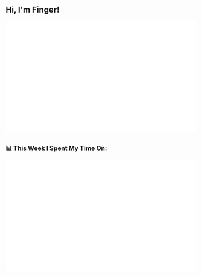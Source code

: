 <h2> Hi, I'm Finger!</h2>

<img align="right" src="https://raw.githubusercontent.com/spianmo/github-stats/master/generated/overview.svg#gh-light-mode-only">

<!-- <img align="right" height="160em" src="https://github-readme-stats-eight-theta.vercel.app/api/top-langs/?username=spianmo&layout=compact&langs_count=8&theme=algolia"/>	 -->
	
```go
package main

type Me struct {
	Name   string
	Job    string
	Code   string
	Skills string
}

func main() {
	me := &Me{
		Name:   "Finger",
		Job:    "Client-side Engineer",
		Code:   "Java and C++ and Others",
		Skills: "Android Security NLP ^o^",
	}
	_ = me
}
```


<h3>📊 This Week I Spent My Time On:</h3>
<img align='right' src="https://raw.githubusercontent.com/spianmo/github-stats/master/generated/languages.svg#gh-light-mode-only">

<!--START_SECTION:waka-->

```text
Python                 31 hrs 53 mins  ██████████████████████▓░░   91.27 %
Qt Style Sheets file   1 hr 42 mins    █▒░░░░░░░░░░░░░░░░░░░░░░░   04.90 %
Qt UI file             37 mins         ▒░░░░░░░░░░░░░░░░░░░░░░░░   01.79 %
Batchfile              20 mins         ▒░░░░░░░░░░░░░░░░░░░░░░░░   00.96 %
Batch                  8 mins          ░░░░░░░░░░░░░░░░░░░░░░░░░   00.42 %
Markdown               5 mins          ░░░░░░░░░░░░░░░░░░░░░░░░░   00.26 %
```

<!--END_SECTION:waka-->
